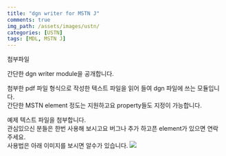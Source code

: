 ```yaml
---
title: "dgn writer for MSTN J"
comments: true 
img_path: /assets/images/ustn/
categories: [USTN]
tags: [MDL, MSTN J]
---
```


첨부파일

간단한 dgn writer module을 공개합니다.

첨부한 pdf 파일 형식으로 작성한 텍스트 파일을 읽어 들여 dgn 파일에 쓰는 모듈입니다.\
간단한 MSTN element 정도는 지원하고요 property들도 지정이 가능합니다.

예제 텍스트 파일을 첨부합니다.\
관심있으신 분들은 한번 사용해 보시고요 버그나 추가 하고픈 element가 있으면 연락주세요.\
사용법은 아래 이미지를 보시면 알수가 있습니다.
![](2011-07-05-46.jpg)